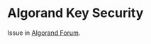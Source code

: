 # Algorand Key Security


Issue in [Algorand Forum](https://forum.algorand.org/t/mechanism-for-secure-keys-in-application/9880).
